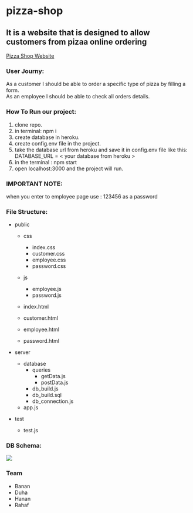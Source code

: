 # pizza-shop

<h2>It is a website that is designed to allow customers from pizaa online ordering</h2>

<a href="https://pizza-shop-gsg.herokuapp.com/">Pizza Shop Website</a>

<h3>User Journy:</h3>
<p>As a customer I should be able to order a specific type of pizza by filling a form.<br>
As an employee I should be able to check all orders details.</p>

<h3>How To Run our project: </h3>
<ol>
<li>clone repo.</li>
<li>in terminal: npm i</li>
<li>create database in heroku.</li>
<li>create config.env file in the project.</li>
<li>take the database url from heroku and save it in config.env file like this: <br>
DATABASE_URL = < your database from heroku ></li>
<li>in the terminal : npm start</li>
<li>open localhost:3000 and the project will run.</li>
</ol>


<h3>IMPORTANT NOTE:</h3>
when you enter to employee page use : 123456 as a password

<h3>File Structure:</h3>

- public
   - css
        - index.css
        - customer.css
        - employee.css
        - password.css

   - js
       - employee.js
       - password.js
   - index.html
   - customer.html
   - employee.html
   - password.html

- server
   - database
       - queries
          - getData.js
          - postData.js
       - db_build.js
       - db_build.sql
       - db_connection.js
   - app.js

- test
   - test.js

<h3>DB Schema:</h3>
<img src="https://user-images.githubusercontent.com/54964739/75233563-b5493580-57c1-11ea-85c4-f128a13c9005.png">

<h3>Team</h3>
<ul>
<li>Banan</li>
<li>Duha</li>
<li>Hanan</li>
<li>Rahaf</li>
</ul>
